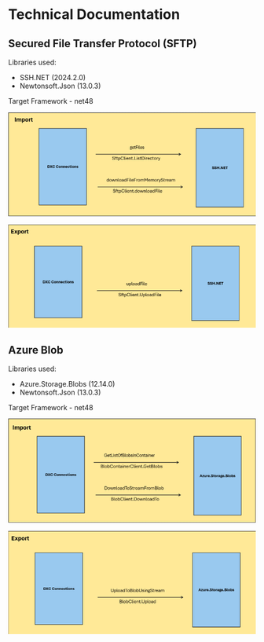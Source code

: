 # Technical Documentation
## Secured File Transfer Protocol (SFTP)
Libraries used:  
- SSH.NET (2024.2.0)
- Newtonsoft.Json (13.0.3)

Target Framework - net48

![alt text](./Images/image-2.png)

![alt text](./Images/image-3.png)

## Azure Blob
Libraries used:  
- Azure.Storage.Blobs (12.14.0)
- Newtonsoft.Json (13.0.3)

Target Framework - net48

![alt text](./Images/image.png)

![alt text](./Images/image-1.png)



